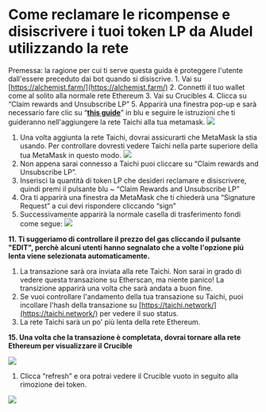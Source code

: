 # Come reclamare le ricompense e disiscrivere i tuoi token LP da Aludel utilizzando la rete

Premessa: la ragione per cui ti serve questa guida è proteggere l'utente dall'essere preceduto dai bot quando si disiscrive. 1. Vai su [https://alchemist.farm/](https://alchemist.farm/) 2. Connetti il tuo wallet come al solito alla normale rete Ethereum 3. Vai su Crucibles 4. Clicca su “Claim rewards and Unsubscribe LP” 5. Apparirà una finestra pop-up e sarà necessario fare clic su “[**this guide**](https://github.com/Taichi-Network/docs/blob/master/sendPriveteTx_tutorial.md)” in blu e seguire le istruzioni che ti guideranno nell'aggiungere la rete Taichi alla tua metamask. ![](https://i.imgur.com/DobQofv.png)

1. Una volta aggiunta la rete Taichi, dovrai assicurarti che MetaMask la stia usando. Per controllare dovresti vedere Taichi nella parte superiore della tua MetaMask in questo modo. ![](https://i.imgur.com/7ikfToc.png)
2. Non appena sarai connesso a Taichi puoi cliccare su “Claim rewards and Unsubscribe LP”.
3. Inserisci la quantità di token LP che desideri reclamare e disiscrivere, quindi premi il pulsante blu ~ “Claim Rewards and Unsubscribe LP”
4. Ora ti apparirà una finestra da MetaMask che ti chiederà una “Signature Request” a cui devi rispondere cliccando “sign”
5. Successivamente apparirà la normale casella di trasferimento fondi come segue: ![](https://i.imgur.com/OxQx4Ib.png)

**11. Ti suggeriamo di controllare il prezzo del gas cliccando il pulsante "EDIT", perchè alcuni utenti hanno segnalato che a volte l'opzione piú lenta viene selezionata automaticamente.**

1. La transazione sarà ora inviata alla rete Taichi. Non sarai in grado di vedere questa transazione su Etherscan, ma niente panico! La transizione apparirà una volta che sarà andata a buon fine.
2. Se vuoi controllare l'andamento della tua transazione su Taichi, puoi incollare l'hash della transazione su [https://taichi.network/](https://taichi.network/) per vedere il suo status.
3. La rete Taichi sarà un po' più lenta della rete Ethereum.

**15. Una volta che la transazione è completata, dovrai tornare alla rete Ethereum per visualizzare il Crucible**

![](https://i.imgur.com/fkUmWBV.png)

1. Clicca “refresh” e ora potrai vedere il Crucible vuoto in seguito alla rimozione dei token.  

![](https://i.imgur.com/1qYnaqi.png)

